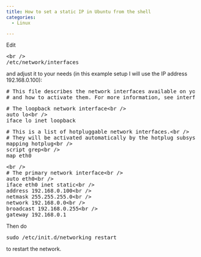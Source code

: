 ```yaml
---
title: How to set a static IP in Ubuntu from the shell
categories:
  - Linux

---
```

Edit  


<pre>&lt;br /&gt;
/etc/network/interfaces</pre>

and adjust it to your needs (in this example setup I will use the IP address 192.168.0.100):  


<pre># This file describes the network interfaces available on your system&lt;br /&gt;
# and how to activate them. For more information, see interfaces(5).</pre>

<pre># The loopback network interface&lt;br /&gt;
auto lo&lt;br /&gt;
iface lo inet loopback</pre>

<pre># This is a list of hotpluggable network interfaces.&lt;br /&gt;
# They will be activated automatically by the hotplug subsystem.&lt;br /&gt;
mapping hotplug&lt;br /&gt;
script grep&lt;br /&gt;
map eth0</pre>

<pre>&lt;br /&gt;
# The primary network interface&lt;br /&gt;
auto eth0&lt;br /&gt;
iface eth0 inet static&lt;br /&gt;
address 192.168.0.100&lt;br /&gt;
netmask 255.255.255.0&lt;br /&gt;
network 192.168.0.0&lt;br /&gt;
broadcast 192.168.0.255&lt;br /&gt;
gateway 192.168.0.1</pre>

Then do

<pre>sudo /etc/init.d/networking restart</pre>

to restart the network.